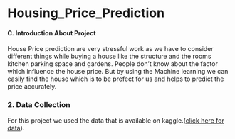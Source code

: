 # Housing_Price_Prediction

#### C. Introduction About Project
House Price prediction are very stressful work as we have to consider different things while buying a house like the structure and the rooms kitchen parking space and gardens. 
People don’t know about the factor which influence the house price.
But by using the Machine learning we can easily find the house which is to be prefect for us and helps to predict the price accurately.

### 2. Data Collection
For this project we used the data that is available on kaggle.([click here for data](https://www.kaggle.com/ruiqurm/lianjia)).
